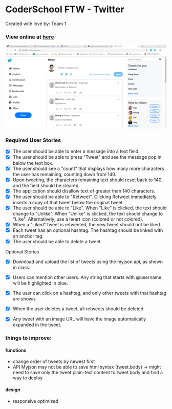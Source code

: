 # CoderSchool FTW - Twitter

Created with love by: Team 1

### View online at [here](https://determined-turing-e577a7.netlify.com/#)
![](img/deloyment.png)

### Required User Stories

- [x] The user should be able to enter a message into a text field. 
- [x] The user should be able to press "Tweet" and see the message pop in below the text box. 
- [x] The user should see a "count" that displays how many more characters the user has remaining, counting down from 140. 
- [x] Upon tweeting, the characters remaining text should reset back to 140, and the field should be cleared. 
- [x] The application should disallow text of greater than 140 characters. 
- [x] The user should be able to "Retweet". Clicking Retweet immediately inserts a copy of that tweet below the original tweet.
- [x] The user should be able to "Like". When "Like" is clicked, the text should change to "Unlike".  When "Unlike" is clicked, the text should change to "Like". Alternatively, use a heart icon (colored or not colored). 
- [x] When a "Liked" tweet is retweeted, the new tweet should not be liked. 
- [x] Each tweet has an optional hashtag. The hashtag should be linked with an anchor tag. 
- [x] The user should be able to delete a tweet.

Optional Stories
- [x] Download and upload the list of tweets using the myjson api, as shown in class.
- [x] Users can mention other users. Any string that starts with @username will be highlighted in blue.
- [x] The user can click on a hashtag, and only other tweets with that hashtag are shown.
- [x] When the user deletes a tweet, all retweets should be deleted.
- [x] Any tweet with an image URL will have the image automatically expanded in the tweet.


### things to improve:

#### functions
* change order of tweets by newest first
* API Myjson may not be able to save html syntax (tweet.body) -> might need to save only the tweet plain-text content to tweet.body and find a way to deploy

#### design
* responsive optimized
